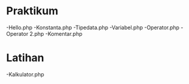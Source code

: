 # Praktikum
-Hello.php
-Konstanta.php
-Tipedata.php
-Variabel.php
-Operator.php
-Operator 2.php
-Komentar.php
# Latihan
-Kalkulator.php
